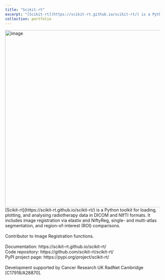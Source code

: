 ```yaml
---
title: "Scikit-rt"
excerpt: "[Scikit-rt](https://scikit-rt.github.io/scikit-rt/) is a Python toolkit for loading, plotting, and analysing radiotherapy data in DICOM and NIfTI formats. It includes image registration via elastix and NiftyReg, single- and multi-atlas segmentation, and region-of-interest (ROI) comparisons. <br/><img src='/images/500x300.png'>"
collection: portfolio
---
```


<img width="575" alt="image" src="https://github.com/user-attachments/assets/f3a438a8-d183-4c31-9624-1c780bc42ca6" />
[Scikit-rt](https://scikit-rt.github.io/scikit-rt/) is a Python toolkit for loading, plotting, and analysing radiotherapy data in DICOM and NIfTI formats. It includes image registration via elastix and NiftyReg, single- and multi-atlas segmentation, and region-of-interest (ROI) comparisons. <br>
<br>
Contributor to Image Registration functions. <br>
<br>
Documentation: https://scikit-rt.github.io/scikit-rt/ <br>
Code repository: https://github.com/scikit-rt/scikit-rt/ <br>
PyPI project page: https://pypi.org/project/scikit-rt/ <br>
<br>
Development supported by Cancer Research UK RadNet Cambridge [C17918/A28870].
